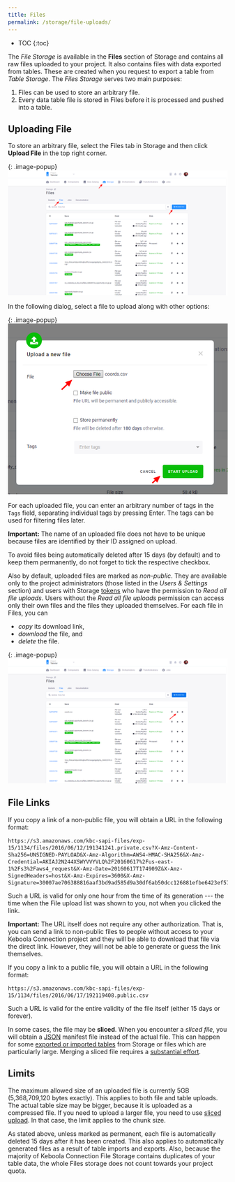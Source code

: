 ```yaml
---
title: Files
permalink: /storage/file-uploads/
---
```


* TOC
{:toc}

The *File Storage* is available in the **Files** section of Storage and contains all raw files uploaded to your project.
It also contains files with data exported from tables. These are created when you request to export a table from *Table Storage*. The *Files Storage* serves two main purposes:

1. Files can be used to store an arbitrary file.
2. Every data table file is stored in Files before it is processed and pushed into a table.

## Uploading File
To store an arbitrary file, select the Files tab in Storage and then click **Upload File** in the top right corner.

{: .image-popup}
![Screenshot - File uploads](/storage/file-uploads/file-uploads.png)

In the following dialog, select a file to upload along with other options:

{: .image-popup}
![Screenshot - File upload detail](/storage/file-uploads/file-upload-detail.png)

For each uploaded file, you can enter an arbitrary number of tags in the `Tags` field, 
separating individual tags by pressing Enter. The tags can be used for filtering files later.

**Important:** The name of an uploaded file does not have to be unique because
files are identified by their ID assigned on upload.

To avoid files being automatically deleted after 15 days (by default) and to keep them permanently,
do not forget to tick the respective checkbox.

Also by default, uploaded files are marked as *non-public*. They are available only to the project
administrators (those listed in the *Users & Settings* section)
and users with Storage [tokens](/management/project/tokens/) who have the permission to *Read all file uploads*.
Users without the *Read all file uploads* permission can access only their own files and the files
they uploaded themselves.
For each file in Files, you can

- *copy* its download link,
- *download* the file, and
- *delete* the file.

{: .image-popup}
![Screenshot - File upload detail](/storage/file-uploads/file-uploads-download-file.png)

## File Links
If you copy a link of a non-public file, you will obtain a URL in the following format:

    https://s3.amazonaws.com/kbc-sapi-files/exp-15/1134/files/2016/06/12/191341241.private.csv?X-Amz-Content-Sha256=UNSIGNED-PAYLOAD&X-Amz-Algorithm=AWS4-HMAC-SHA256&X-Amz-Credential=AKIAJ2N244XSWYVVYVLQ%2F20160617%2Fus-east-1%2Fs3%2Faws4_request&X-Amz-Date=20160617T174909Z&X-Amz-SignedHeaders=host&X-Amz-Expires=3600&X-Amz-Signature=30007ae706388816aaf3bd9ad585d9a30df6ab50dcc126881efbe6423ef57909

Such a URL is valid for only one hour from the time of its generation --- the time when the File upload list 
was shown to you, not when you clicked the link.

**Important:** The URL itself does not require any other authorization.
That is, you can send a link to non-public files to people without access to your Keboola Connection project and they
will be able to download that file via the direct link. However, they will not be able to generate 
or guess the link themselves.

If you copy a link to a public file, you will obtain a URL in the following format:

    https://s3.amazonaws.com/kbc-sapi-files/exp-15/1134/files/2016/06/17/192119408.public.csv

Such a URL is valid for the entire validity of the file itself (either 15 days or forever).

In some cases, the file may be **sliced**. When you encounter a *sliced file*, you will 
obtain a [JSON](https://en.wikipedia.org/wiki/JSON) manifest file instead of the actual file. 
This can happen for some [exported or imported tables](/storage/tables/uploads/) from Storage or files which are particularly large.
Merging a sliced file requires a [substantial effort](https://developers.keboola.com/integrate/storage/api/import-export/#working-with-sliced-files).

## Limits
The maximum allowed size of an uploaded file is currently 5GB (5,368,709,120 bytes exactly). 
This applies to both file and table uploads. 
The actual table size may be bigger, because it is uploaded as a compressed file. 
If you need to upload a larger file, you need to use 
[sliced upload](https://keboola.docs.apiary.io/#reference/files). 
In that case, the limit applies to the chunk size.

As stated above, unless marked as permanent, each file is automatically deleted 15 days after it has been created. 
This also applies to automatically generated files as a result of table imports and exports. 
Also, because the majority of Keboola Connection File Storage contains duplicates of your table data, 
the whole Files storage does not count towards your project quota.

